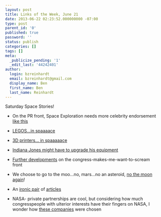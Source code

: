 ```yaml
---
layout: post
title: Links of the Week, June 21
date: 2013-06-22 02:23:52.000000000 -07:00
type: post
parent_id: '0'
published: true
password: ''
status: publish
categories: []
tags: []
meta:
  _publicize_pending: '1'
  _edit_last: '44242401'
author:
  login: bzreinhardt
  email: bzreinhardt@gmail.com
  display_name: Ben
  first_name: Ben
  last_name: Reinhardt
---
```

<p>Saturday Space Stories!</p>
<ul>
<li>On the PR front, Space Exploration needs more celebrity endorsement <a href="http://www.newspacejournal.com/2013/06/20/planetary-resources-breaks-the-million-dollar-mark-in-its-crowdfunding-campaign/" target="_blank">like this</a></li>
</ul>
<ul>
<li><a href="http://lego.cuusoo.com/ideas/view/3431" target="_blank">LEGOS...in spaaaace</a></li>
</ul>
<ul>
<li><a href="http://www.space.com/21630-3d-printer-space-station-tests.html" target="_blank">3D printers… in spaaaaace</a></li>
</ul>
<ul>
<li><a href="http://www.livescience.com/37520-lost-medieval-city-discovered-beneath-cambodian-jungle.html" target="_blank">Indiana Jones might have to upgrade his equipment</a></li>
</ul>
<ul>
<li><a href="http://www.spacepolicyonline.com/news/house-hearing-shows-opposition-to-asteroid-mission-divisions-on-draft-bill" target="_blank">Further developments</a> on the congress-makes-me-want-to-scream front</li>
</ul>
<ul>
<li>We choose to go to the moo...no, mars...no an asteroid, <a href="http://www.nasaspaceflight.com/2013/06/nasa-act-pushes-moon-mars-priority/" target="_blank">no the moon again</a>!</li>
</ul>
<ul>
<li>An <a href="http://www.space.com/21610-nasa-asteroid-threat-grand-challenge.html" target="_blank">ironic pair</a> of <a href="http://www.space.com/21609-nasa-asteroid-capture-mission-congress.html" target="_blank">articles</a></li>
</ul>
<ul>
<li>NASA- private partnerships are cool, but considering how much congresspeople with ulterior interests have their fingers on NASA, I wonder how <a href="http://www.businessweek.com/articles/2013-06-18/nasa-seeks-private-sector-posse-to-hunt-asteroids" target="_blank">these companies</a> were chosen</li>
</ul>
